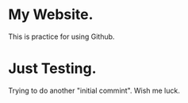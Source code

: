 # My Website.
This is practice for using Github.

# Just Testing.
Trying to do another "initial commint". Wish me luck.